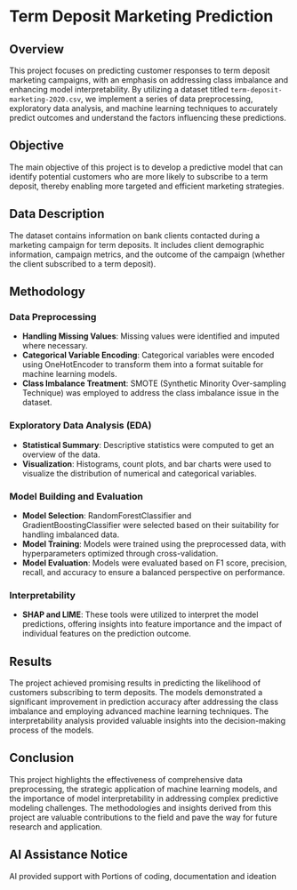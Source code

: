 
# Term Deposit Marketing Prediction

## Overview
This project focuses on predicting customer responses to term deposit marketing campaigns, with an emphasis on addressing class imbalance and enhancing model interpretability. By utilizing a dataset titled `term-deposit-marketing-2020.csv`, we implement a series of data preprocessing, exploratory data analysis, and machine learning techniques to accurately predict outcomes and understand the factors influencing these predictions.

## Objective
The main objective of this project is to develop a predictive model that can identify potential customers who are more likely to subscribe to a term deposit, thereby enabling more targeted and efficient marketing strategies.

## Data Description
The dataset contains information on bank clients contacted during a marketing campaign for term deposits. It includes client demographic information, campaign metrics, and the outcome of the campaign (whether the client subscribed to a term deposit).

## Methodology
### Data Preprocessing
- **Handling Missing Values**: Missing values were identified and imputed where necessary.
- **Categorical Variable Encoding**: Categorical variables were encoded using OneHotEncoder to transform them into a format suitable for machine learning models.
- **Class Imbalance Treatment**: SMOTE (Synthetic Minority Over-sampling Technique) was employed to address the class imbalance issue in the dataset.

### Exploratory Data Analysis (EDA)
- **Statistical Summary**: Descriptive statistics were computed to get an overview of the data.
- **Visualization**: Histograms, count plots, and bar charts were used to visualize the distribution of numerical and categorical variables.

### Model Building and Evaluation
- **Model Selection**: RandomForestClassifier and GradientBoostingClassifier were selected based on their suitability for handling imbalanced data.
- **Model Training**: Models were trained using the preprocessed data, with hyperparameters optimized through cross-validation.
- **Model Evaluation**: Models were evaluated based on F1 score, precision, recall, and accuracy to ensure a balanced perspective on performance.

### Interpretability
- **SHAP and LIME**: These tools were utilized to interpret the model predictions, offering insights into feature importance and the impact of individual features on the prediction outcome.

## Results
The project achieved promising results in predicting the likelihood of customers subscribing to term deposits. The models demonstrated a significant improvement in prediction accuracy after addressing the class imbalance and employing advanced machine learning techniques. The interpretability analysis provided valuable insights into the decision-making process of the models.

## Conclusion
This project highlights the effectiveness of comprehensive data preprocessing, the strategic application of machine learning models, and the importance of model interpretability in addressing complex predictive modeling challenges. The methodologies and insights derived from this project are valuable contributions to the field and pave the way for future research and application.

## AI Assistance Notice
AI provided support with Portions of coding, documentation and ideation
